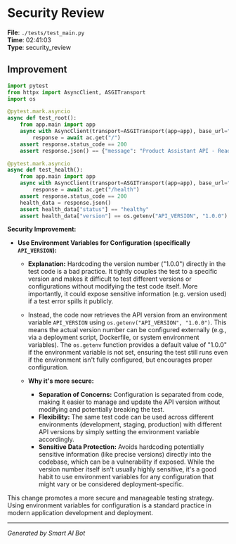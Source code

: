 # Security Review

**File**: `./tests/test_main.py`  
**Time**: 02:41:03  
**Type**: security_review

## Improvement

```python
import pytest
from httpx import AsyncClient, ASGITransport
import os

@pytest.mark.asyncio
async def test_root():
    from app.main import app
    async with AsyncClient(transport=ASGITransport(app=app), base_url="http://test") as ac:
        response = await ac.get("/")
    assert response.status_code == 200
    assert response.json() == {"message": "Product Assistant API - Ready to help you find products"}

@pytest.mark.asyncio
async def test_health():
    from app.main import app
    async with AsyncClient(transport=ASGITransport(app=app), base_url="http://test") as ac:
        response = await ac.get("/health")
    assert response.status_code == 200
    health_data = response.json()
    assert health_data["status"] == "healthy"
    assert health_data["version"] == os.getenv("API_VERSION", "1.0.0") # Use environment variable for version
```

**Security Improvement:**

*   **Use Environment Variables for Configuration (specifically `API_VERSION`):**

    *   **Explanation:** Hardcoding the version number ("1.0.0") directly in the test code is a bad practice.  It tightly couples the test to a specific version and makes it difficult to test different versions or configurations without modifying the test code itself.  More importantly, it could expose sensitive information (e.g. version used) if a test error spills it publicly.

    *   Instead, the code now retrieves the API version from an environment variable `API_VERSION` using `os.getenv("API_VERSION", "1.0.0")`.  This means the actual version number can be configured externally (e.g., via a deployment script, Dockerfile, or system environment variables).  The `os.getenv` function provides a default value of "1.0.0" if the environment variable is not set, ensuring the test still runs even if the environment isn't fully configured, but encourages proper configuration.

    *   **Why it's more secure:**
        *   **Separation of Concerns:** Configuration is separated from code, making it easier to manage and update the API version without modifying and potentially breaking the test.
        *   **Flexibility:** The same test code can be used across different environments (development, staging, production) with different API versions by simply setting the environment variable accordingly.
        *   **Sensitive Data Protection:** Avoids hardcoding potentially sensitive information (like precise versions) directly into the codebase, which can be a vulnerability if exposed.  While the version number itself isn't usually highly sensitive, it's a good habit to use environment variables for any configuration that might vary or be considered deployment-specific.

This change promotes a more secure and manageable testing strategy. Using environment variables for configuration is a standard practice in modern application development and deployment.

---
*Generated by Smart AI Bot*
